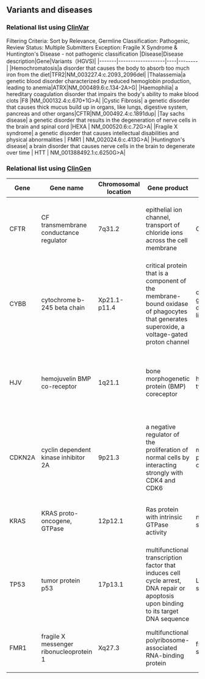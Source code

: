 ## Variants and diseases

### Relational list using [ClinVar](https://www.ncbi.nlm.nih.gov/clinvar/)
Filtering Criteria: Sort by Relevance, Germline Classification: Pathogenic, Review Status: Multiple Submitters
Exception: Fragile X Syndrome & Huntington's Disease - not pathogenic classification
|Disease|Disease description|Gene|Variants（HGVS)|
|-------|-------------------|----|--------|
|Hemochromatosis|a disorder that causes the body to absorb too much iron from the diet|TFR2|NM_003227.4:c.2093_2096del|
|Thalassemia|a genetic blood disorder characterized by reduced hemoglobin production, leading to anemia|ATRX|NM_000489.6:c.134-2A>G|
|Haemophilia|	a hereditary coagulation disorder that impairs the body's ability to make blood clots	|F8	|NM_000132.4:c.670+1G>A|
|Cystic Fibrosis|	a genetic disorder that causes thick mucus build up in organs, like lungs, digestive system, pancreas and other organs|CFTR|NM_000492.4:c.1891dup|
|Tay sachs disease|	a genetic disorder that results in the degeneration of nerve cells in the brain and spinal cord	|HEXA	|	NM_000520.6:c.72G>A|
|Fragile X syndrome|	a genetic disorder that causes intellectual disabilities and physical abnormalities |	FMR1	|	NM_002024.6:c.413G>A|
|Huntington's disease|	a brain disorder that causes nerve cells in the brain to degenerate over time	|	HTT	|	NM_001388492.1:c.6250G>A|


### Relational list using [ClinGen](https://clinicalgenome.org/)

|Gene|Gene name|Chromosomal location|Gene product|Disease|Disease description|
|----|---------|--------------------|------------|-------|-------------------|
|CFTR|CF transmembrane conductance regulator|7q31.2|epithelial ion channel, transport of chloride ions across the cell membrane|Cystic fibrosis|a genetic disorder characterized by the production of sweat with a high salt content and mucus secretions with an abnormal viscosity|
|CYBB|		cytochrome b-245 beta chain    |		Xp21.1-p11.4| critical protein that is a component of the membrane-bound oxidase of phagocytes that generates superoxide, a voltage-gated proton channel		|  chronic granulomatous disease (X-linked)	|	a primary immunodeficiency disorder of phagocytes that	result in increased amount of bacterial and fungal infections in different organs |
|HJV|	hemojuvelin BMP co-receptor	  |	1q21.1	|	bone morphogenetic protein (BMP) coreceptor	|	hemochromatosis type 2A	(juvenile) |	an autosomal recessive disorder that results in severe iron loading and organ failure in young adults before 30 years of age	 |
|CDKN2A|	cyclin dependent kinase inhibitor 2A	|		9p21.3| a negative regulator of the proliferation of normal cells by interacting strongly with CDK4 and CDK6		|		melanoma-pancreatic cancer syndrome|		an inherited cancer predisposition syndrome where mutation carriers have a higher risk of developing malignant melanoma and/or pancreatic cancer |
|KRAS| KRAS proto-oncogene, GTPase|	12p12.1	|	Ras protein with intrinsic GTPase activity 	|	noonan syndrome	|	a genetic disorder that results in abnormal development of multiple body parts	|
|TP53|	tumor protein p53    	|		17p13.1|	multifunctional transcription factor that induces cell cycle arrest, DNA repair or apoptosis upon binding to its target DNA sequence 	|	Li-Fraumeni syndrome	|	a rare genetic disorder that increases the risk of the individual and their family members of developing cancer	 |
|FMR1	 |		  fragile X messenger ribonucleoprotein 1  |		Xq27.3|	multifunctional polyribosome-associated RNA-binding protein	|fragile X syndrome|a genetic disorder characterized by mild-to-moderate intellectual disability|
